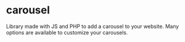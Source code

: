 # carousel

Library made with JS and PHP to add a carousel to your website. Many options are available to customize your carousels.
